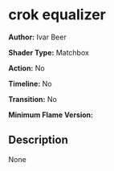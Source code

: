 # crok equalizer

**Author:** Ivar Beer

**Shader Type:** Matchbox

**Action:** No

**Timeline:** No

**Transition:** No

**Minimum Flame Version:** 


## Description
None
